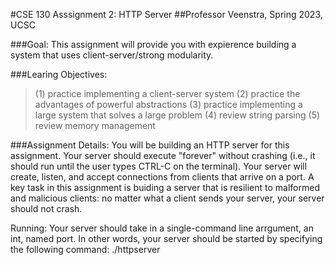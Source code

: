 #CSE 130 Asssignment 2: HTTP Server 
##Professor Veenstra, Spring 2023, UCSC

###Goal: 
This assignment will provide you with expierence building a system that uses client-server/strong modularity. 

###Learing Objectives: 
>(1) practice implementing a client-server system
>(2) practice the advantages of powerful abstractions 
>(3) practice implementing a large system that solves a large problem 
>(4) review string parsing 
>(5) review memory management

###Assignment Details: 
You will be building an HTTP server for this assignment. 
Your server should execute "forever" without crashing (i.e., it should run until the user types CTRL-C on the terminal). 
Your server will create, listen, and accept connections from clients that arrive on a port. 
A key task in this assignment is buiding a server that is resilient to malformed and malicious clients: no matter what a client sends your server, your server should not crash.

Running:
Your server should take in a single-command line arrgument, an int, named port. In other words, your server should be started by specifying the following command: ./httpserver <port> 


